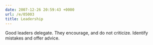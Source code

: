 ```yaml
---
date: 2007-12-26 20:59:43 +0000
url: /e/05003
title: Leadership
---
```


Good leaders delegate.
They encourage, and do not criticize.
Identify mistakes and offer advice.
